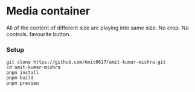 # Media container
All of the content of different size are playing into same size. 
No crop.
No controls.
favourite button.

### Setup
```
git clone https://github.com/Amit0617/amit-kumar-mishra.git
cd amit-kumar-mishra
pnpm install
pnpm build
pnpm preview
```
